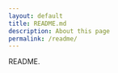 ```yaml
---
layout: default
title: README.md
description: About this page
permalink: /readme/
---
```




README.

